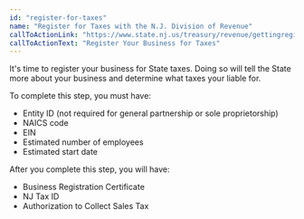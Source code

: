 ```yaml
---
id: "register-for-taxes"
name: "Register for Taxes with the N.J. Division of Revenue"
callToActionLink: "https://www.state.nj.us/treasury/revenue/gettingregistered.shtml"
callToActionText: "Register Your Business for Taxes"
---
```


It's time to register your business for State taxes. Doing so will tell the State more about your business and determine what taxes your liable for.

To complete this step, you must have:
- Entity ID (not required for general partnership or sole proprietorship)
- NAICS code
- EIN
- Estimated number of employees
- Estimated start date

After you complete this step, you will have:
- Business Registration Certificate
- NJ Tax ID
- Authorization to Collect Sales Tax
